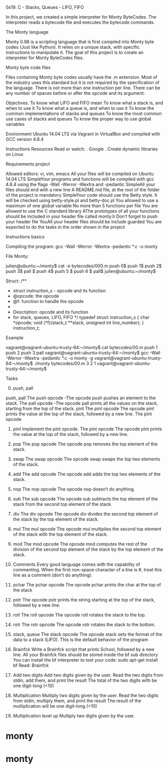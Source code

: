 0x19. C - Stacks, Queues - LIFO, FIFO

In this project, we created a simple interpreter for Monty ByteCodes. The interpreter reads a bytecode file and executes the bytecode commands.

The Monty language

Monty 0.98 is a scripting language that is first compiled into Monty byte codes (Just like Python). It relies on a unique stack, with specific instructions to manipulate it. The goal of this project is to create an interpreter for Monty ByteCodes files.

Monty byte code files 

Files containing Monty byte codes usually have the .m extension. Most of the industry uses this standard but it is not required by the specification of the language. There is not more than one instruction per line. There can be any number of spaces before or after the opcode and its argument:

Objectives: 
To know what LIFO and FIFO mean 
To know what a stack is, and when to use it 
To know what a queue is, and when to use it 
To know the common implementations of stacks and queues 
To know the most common use cases of stacks and queues 
To know the proper way to use global variables

Environment 
Ubuntu 14.04 LTS via Vagrant in VirtualBox and compiled with GCC version 4.8.4

Instructions Resources
Read or watch:
. Google 
. Create dynamic libraries on Linux

Requirements project

Allowed editors: vi, vim, emacs
All your files will be compiled on Ubuntu 14.04 LTS
SimpleYour programs and functions will be compiled with gcc 4.8.4 using the flags -Wall -Werror -Wextra and -pedantic
SimpleAll your files should end with a new line
A README.md file, at the root of the folder of the project is mandatory
SimpleYour code should use the Betty style. It will be checked using betty-style.pl and betty-doc.pl
You allowed to use a maximum of one global variable
No more than 5 functions per file
You are allowed to use the C standard library
AThe prototypes of all your functions should be included in your header file called monty.h
Don’t forget to push your header file
YouAll your header files should be include guarded
You are expected to do the tasks in the order shown in the project


Instructions basics

Compiling the program: gcc -Wall -Werror -Wextra -pedantic *.c -o monty

 File Monty:

julien@ubuntu:~/monty$ cat -e bytecodes/000.m
push 0$
push 1$
push 2$
  push 3$
                   pall    $
push 4$
    push 5    $
      push    6        $
pall$
julien@ubuntu:~/monty$


Struct:
/**
 * struct instruction_s - opcode and its function
 * @opcode: the opcode
 * @f: function to handle the opcode
 *
 * Description: opcode and its function
 * for stack, queues, LIFO, FIFO
 */
typedef struct instruction_s
{
        char *opcode;
        void (*f)(stack_t **stack, unsigned int line_number);
} instruction_t;


Example

vagrant@vagrant-ubuntu-trusty-64:~/monty$ cat bytecodes/00.m
push 1
push 2
push 3
pall
vagrant@vagrant-ubuntu-trusty-64:~/monty$ gcc -Wall -Werror -Wextra -pedantic *.c -o monty -g
vagrant@vagrant-ubuntu-trusty-64:~/monty$ ./monty bytecodes/00.m
3
2
1
vagrant@vagrant-ubuntu-trusty-64:~/monty$

Tasks

0. push, pall

push, pall The push opcode -The opcode push pushes an element to the stack. The pall opcode -The opcode pall prints all the values on the stack, starting from the top of the stack.
     pint The pint opcode
The opcode pint prints the value at the top of the stack, followed by a new line. The pint opcode

1. pint
Implement the pint opcode.
The pint opcode
The opcode pint prints the value at the top of the stack, followed by a new line.


2. pop The pop opcode
The opcode pop removes the top element of the stack.

3. swap The swap opcode
The opcode swap swaps the top two elements of the stack.

4. add The add opcode
The opcode add adds the top two elements of the stack.

5. nop The nop opcode
The opcode nop doesn’t do anything.

6. sub The sub opcode
The opcode sub subtracts the top element of the stack from the second top element of the stack.

7. div The div opcode
The opcode div divides the second top element of the stack by the top element of the stack.

8. mul The mul opcode
The opcode mul multiplies the second top element of the stack with the top element of the stack.

9. mod The mod opcode
The opcode mod computes the rest of the division of the second top element of the stack by the top element of the stack.

10. Comments
 Every good language comes with the capability of commenting. When the first non-space character of a line is #, treat this line as a comment (don’t do anything).

11. pchar The pchar opcode
The opcode pchar prints the char at the top of the stack

12. pstr The opcode pstr prints the string starting at the top of the stack, followed by a new line.

13. rotl The rotl opcode
The opcode rotl rotates the stack to the top.

14. rotr The rotr opcode
The opcode rotr rotates the stack to the bottom.

15. stack, queue The stack opcode
The opcode stack sets the format of the data to a stack (LIFO). This is the default behavior of the program

16. Brainfck Write a Brainfck script that prints School, followed by a new line.
All your Brainfck files should be stored inside the bf sub directory You can install the bf interpreter to test your code: sudo apt-get install bf Read: Brainfck

17. Add two digits Add two digits given by the user.
Read the two digits from stdin, add them, and print the result The total of the two digits with be one digit-long (<10)

18. Multiplication Multiply two digits given by the user.
Read the two digits from stdin, multiply them, and print the result The result of the multiplication will be one digit-long (<10)

19. Multiplication level up Multiply two digits given by the user.

# monty
# monty

